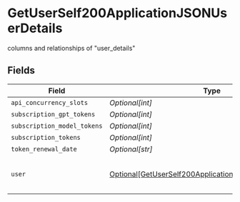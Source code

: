 # GetUserSelf200ApplicationJSONUserDetails

columns and relationships of "user_details"


## Fields

| Field                                                                                                                               | Type                                                                                                                                | Required                                                                                                                            | Description                                                                                                                         |
| ----------------------------------------------------------------------------------------------------------------------------------- | ----------------------------------------------------------------------------------------------------------------------------------- | ----------------------------------------------------------------------------------------------------------------------------------- | ----------------------------------------------------------------------------------------------------------------------------------- |
| `api_concurrency_slots`                                                                                                             | *Optional[int]*                                                                                                                     | :heavy_minus_sign:                                                                                                                  | N/A                                                                                                                                 |
| `subscription_gpt_tokens`                                                                                                           | *Optional[int]*                                                                                                                     | :heavy_minus_sign:                                                                                                                  | N/A                                                                                                                                 |
| `subscription_model_tokens`                                                                                                         | *Optional[int]*                                                                                                                     | :heavy_minus_sign:                                                                                                                  | N/A                                                                                                                                 |
| `subscription_tokens`                                                                                                               | *Optional[int]*                                                                                                                     | :heavy_minus_sign:                                                                                                                  | N/A                                                                                                                                 |
| `token_renewal_date`                                                                                                                | *Optional[str]*                                                                                                                     | :heavy_minus_sign:                                                                                                                  | N/A                                                                                                                                 |
| `user`                                                                                                                              | [Optional[GetUserSelf200ApplicationJSONUserDetailsUsers]](../../models/operations/getuserself200applicationjsonuserdetailsusers.md) | :heavy_minus_sign:                                                                                                                  | columns and relationships of "users"                                                                                                |